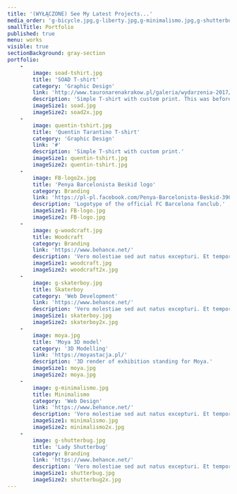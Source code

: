 ```yaml
---
title: '(WYŁĄCZONE) See My Latest Projects...'
media_order: 'g-bicycle.jpg,g-liberty.jpg,g-minimalismo.jpg,g-shutterbug.jpg,g-skaterboy.jpg,g-woodcraft.jpg,minimalismo.jpg,minimalismo2x.jpg,shutterbug.jpg,shutterbug2x.jpg,skaterboy.jpg,skaterboy2x.jpg,soad-tshirt.jpg,soad.jpg,soad2x.jpg,woodcraft.jpg,woodcraft2x.jpg,quentin-tshirt.jpg,FB-logo.jpg,FB-logo2x.jpg,moya.jpg'
smallTitle: Portfolio
published: true
menu: works
visible: true
sectionBackground: gray-section
portfolio:
    -
        image: soad-tshirt.jpg
        title: 'SOAD T-shirt'
        category: 'Graphic Design'
        link: 'http://www.tauronarenakrakow.pl/galeria/wydarzenia-2017/system-of-a-down/'
        description: 'Simple T-shirt with custom print. This was before the concert in TAURON Arena, Cracow.'
        imageSize1: soad.jpg
        imageSize2: soad2x.jpg
    -
        image: quentin-tshirt.jpg
        title: 'Quentin Tarantino T-shirt'
        category: 'Graphic Design'
        link: '#'
        description: 'Simple T-shirt with custom print.'
        imageSize1: quentin-tshirt.jpg
        imageSize2: quentin-tshirt.jpg
    -
        image: FB-logo2x.jpg
        title: 'Penya Barcelonista Beskid logo'
        category: Branding
        link: 'https://pl-pl.facebook.com/Penya-Barcelonista-Beskid-390805744985289/'
        description: 'Logotype of the official FC Barcelona fanclub.'
        imageSize1: FB-logo.jpg
        imageSize2: FB-logo.jpg
    -
        image: g-woodcraft.jpg
        title: Woodcraft
        category: Branding
        link: 'https://www.behance.net/'
        description: 'Vero molestiae sed aut natus excepturi. Et tempora numquam. Temporibus iusto quo.Unde dolorem corrupti neque nisi.'
        imageSize1: woodcraft.jpg
        imageSize2: woodcraft2x.jpg
    -
        image: g-skaterboy.jpg
        title: Skaterboy
        category: 'Web Development'
        link: 'https://www.behance.net/'
        description: 'Vero molestiae sed aut natus excepturi. Et tempora numquam. Temporibus iusto quo.Unde dolorem corrupti neque nisi.'
        imageSize1: skaterboy.jpg
        imageSize2: skaterboy2x.jpg
    -
        image: moya.jpg
        title: 'Moya 3D model'
        category: '3D Modelling'
        link: 'https://moyastacja.pl/'
        description: '3D render of exhibition standing for Moya.'
        imageSize1: moya.jpg
        imageSize2: moya.jpg
    -
        image: g-minimalismo.jpg
        title: Minimalismo
        category: 'Web Design'
        link: 'https://www.behance.net/'
        description: 'Vero molestiae sed aut natus excepturi. Et tempora numquam. Temporibus iusto quo.Unde dolorem corrupti neque nisi.'
        imageSize1: minimalismo.jpg
        imageSize2: minimalismo2x.jpg
    -
        image: g-shutterbug.jpg
        title: 'Lady Shutterbug'
        category: Branding
        link: 'https://www.behance.net/'
        description: 'Vero molestiae sed aut natus excepturi. Et tempora numquam. Temporibus iusto quo.Unde dolorem corrupti neque nisi.'
        imageSize1: shutterbug.jpg
        imageSize2: shutterbug2x.jpg
---
```


